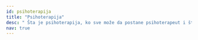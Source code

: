 ```yaml
---
id: psihoterapija
title: "Psihoterapija"
desc: " Šta je psihoterapija, ko sve može da postane psihoterapeut i šta možemo da očekujemo ako se upustimo u ovaj proces."
nav: true
---
```


